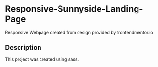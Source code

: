 # Responsive-Sunnyside-Landing-Page
Responsive Webpage created from design provided by frontendmentor.io

## Description
This project was created using sass.
